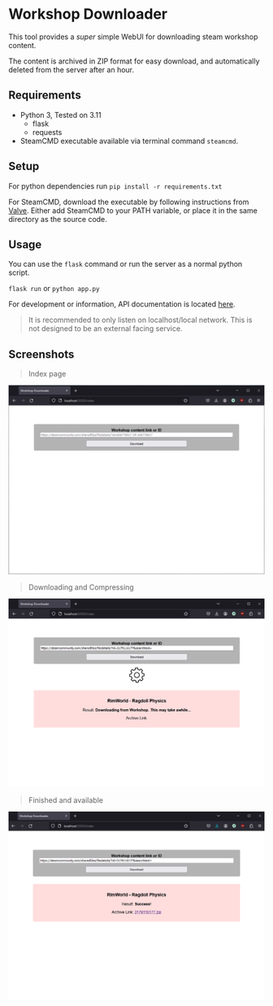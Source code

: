 # Workshop Downloader

This tool provides a *super* simple WebUI for downloading steam workshop content.

The content is archived in ZIP format for easy download, and automatically deleted from the server after an hour.

## Requirements

- Python 3, Tested on 3.11
  - flask
  - requests
- SteamCMD executable available via terminal command `steamcmd`.

## Setup

For python dependencies run `pip install -r requirements.txt`

For SteamCMD, download the executable by following instructions from [Valve](https://developer.valvesoftware.com/wiki/SteamCMD). Either add SteamCMD to your PATH variable, or place it in the same directory as the source code.

## Usage

You can use the `flask` command or run the server as a normal python script.

`flask run` or `python app.py`

For development or information, API documentation is located [here](API.md).

> It is recommended to only listen on localhost/local network. This is not designed to be an external facing service.

## Screenshots

> Index page

![Index Page](screenshots/index_blank.png)

> Downloading and Compressing

![Downloading](screenshots/downloading.png)

> Finished and available

![Finished](screenshots/finished.png)